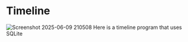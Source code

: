 # Timeline
![Screenshot 2025-06-09 210508](https://github.com/user-attachments/assets/3862b155-4b2b-4ca3-959c-697d15bfc695)
Here is a timeline program that uses SQLite
